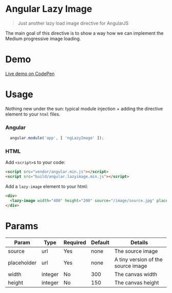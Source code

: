 Angular Lazy Image
======
> Just another lazy load image directive for AngularJS

The main goal of this directive is to show a way how we can implement the Medium progressive image loading.

# Demo
[Live demo on CodePen](http://codepen.io/anon/pen/ONJQZY)

# Usage
Nothing new under the sun: typical module injection + adding the directive element to your `html` files.  

### Angular
```js
  angular.module('app', [ 'ngLazyImage' ]);
```

### HTML
Add `<script>`s to your code:
```html
<script src="vendor/angular.min.js"></script>
<script src="build/angular.lazyimage.min.js"></script>
```

Add a `lazy-image` element to your html:
```html
<div>
  <lazy-image width="400" height="200" source="/image/source.jpg" placeholder="/image/placeholder.jpg" />
</div>
```
# Params

|Param      |Type   |Required |Default |Details |
|-----------|-------|---------|--------|--------|
|source     | url  |Yes      |none    | The source image |
|placeholder| url |Yes  |none    | A tiny version of the source image |
|width | integer | No  | 300    | The canvas width |
|height | integer | No  | 150    | The canvas height |

